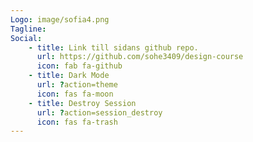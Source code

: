 ```yaml
---
Logo: image/sofia4.png
Tagline:
Social:
    - title: Link till sidans github repo.
      url: https://github.com/sohe3409/design-course
      icon: fab fa-github
    - title: Dark Mode
      url: ?action=theme
      icon: fas fa-moon
    - title: Destroy Session
      url: ?action=session_destroy
      icon: fas fa-trash
---
```

